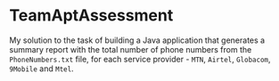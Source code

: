# TeamAptAssessment
My solution to the task of building a Java application that generates a summary report with the total number of phone
numbers from the `PhoneNumbers.txt` file, for each service provider - `MTN`, `Airtel`, `Globacom`, `9Mobile` and `Mtel`.

